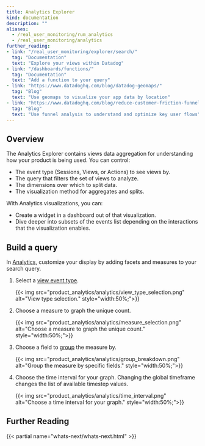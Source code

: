 ```yaml
---
title: Analytics Explorer
kind: documentation
description: ""
aliases:
  - /real_user_monitoring/rum_analytics
  - /real_user_monitoring/analytics
further_reading:
- link: "/real_user_monitoring/explorer/search/"
  tag: "Documentation"
  text: "Explore your views within Datadog"
- link: "/dashboards/functions/"
  tag: "Documentation"
  text: "Add a function to your query"
- link: "https://www.datadoghq.com/blog/datadog-geomaps/"
  tag: "Blog"
  text: "Use geomaps to visualize your app data by location"
- link: "https://www.datadoghq.com/blog/reduce-customer-friction-funnel-analysis/"
  tag: "Blog"
  text: "Use funnel analysis to understand and optimize key user flows"
---
```


## Overview

The Analytics Explorer contains views data aggregation for understanding how your product is being used. You can control:

* The event type (Sessions, Views, or Actions) to see views by.
* The query that filters the set of views to analyze.
* The dimensions over which to split data.
* The visualization method for aggregates and splits.

With Analytics visualizations, you can:

* Create a widget in a dashboard out of that visualization.
* Dive deeper into subsets of the events list depending on the interactions that the visualization enables.

## Build a query

In [Analytics][1], customize your display by adding facets and measures to your search query. 

1. Select a [view event type][2].

   {{< img src="product_analytics/analytics/view_type_selection.png" alt="View type selection." style="width:50%;">}}

2. Choose a measure to graph the unique count.

   {{< img src="product_analytics/analytics/measure_selection.png" alt="Choose a measure to graph the unique count." style="width:50%;">}}

4. Choose a field to [group][3] the measure by.

   {{< img src="product_analytics/analytics/group_breakdown.png" alt="Group the measure by specific fields." style="width:50%;">}}

5. Choose the time interval for your graph. Changing the global timeframe changes the list of available timestep values.

   {{< img src="product_analytics/analytics/time_interval.png" alt="Choose a time interval for your graph." style="width:50%;">}}

## Further Reading

{{< partial name="whats-next/whats-next.html" >}}

[1]: https://app.datadoghq.com/rum/analytics
[2]: /real_user_monitoring/guide/understanding-the-rum-event-hierarchy/
[3]: /product_analytics/analytics_explorer/group/